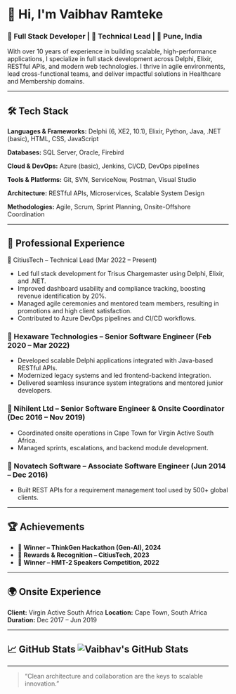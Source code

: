 # 👋 Hi, I'm Vaibhav Ramteke 

### 🚀 Full Stack Developer | 🧠 Technical Lead | 📍 Pune, India 

With over 10 years of experience in building scalable, high-performance applications, I specialize in full stack development across Delphi, Elixir, RESTful APIs, and modern web technologies. I thrive in agile environments, lead cross-functional teams, and deliver impactful solutions in Healthcare and Membership domains. 

--- 

## 🛠️ Tech Stack 

**Languages & Frameworks:** 
Delphi (6, XE2, 10.1), Elixir, Python, Java, .NET (basic), HTML, CSS, JavaScript 

**Databases:** 
SQL Server, Oracle, Firebird 

**Cloud & DevOps:** 
Azure (basic), Jenkins, CI/CD, DevOps pipelines 

**Tools & Platforms:** 
Git, SVN, ServiceNow, Postman, Visual Studio 

**Architecture:** 
RESTful APIs, Microservices, Scalable System Design 

**Methodologies:** 
Agile, Scrum, Sprint Planning, Onsite-Offshore Coordination 

--- 

## 💼 Professional Experience ### 

🔹 CitiusTech – Technical Lead (Mar 2022 – Present) 
- Led full stack development for Trisus Chargemaster using Delphi, Elixir, and .NET.
- Improved dashboard usability and compliance tracking, boosting revenue identification by 20%.
- Managed agile ceremonies and mentored team members, resulting in promotions and high client satisfaction.
- Contributed to Azure DevOps pipelines and CI/CD workflows.

### 🔹 Hexaware Technologies – Senior Software Engineer (Feb 2020 – Mar 2022) 
- Developed scalable Delphi applications integrated with Java-based RESTful APIs.
- Modernized legacy systems and led frontend-backend integration.
- Delivered seamless insurance system integrations and mentored junior developers.

### 🔹 Nihilent Ltd – Senior Software Engineer & Onsite Coordinator (Dec 2016 – Nov 2019) 
- Coordinated onsite operations in Cape Town for Virgin Active South Africa.
- Managed sprints, escalations, and backend module development.

### 🔹 Novatech Software – Associate Software Engineer (Jun 2014 – Dec 2016) 
- Built REST APIs for a requirement management tool used by 500+ global clients.

--- 

## 🏆 Achievements 
- 🥇 **Winner – ThinkGen Hackathon (Gen-AI), 2024**
- 🌟 **Rewards & Recognition – CitiusTech, 2023**
- 🎤 **Winner – HMT-2 Speakers Competition, 2022**

--- 

## 🌍 Onsite Experience 
**Client:** Virgin Active South Africa 
**Location:** Cape Town, South Africa 
**Duration:** Dec 2017 – Jun 2019 

--- 

## 📈 GitHub Stats ![Vaibhav's GitHub Stats](https://github-readme-stats.vercel.app/api?username=vaibhavramteke&show_icons=true&theme=radwitter) 

--- 

> “Clean architecture and collaboration are the keys to scalable innovation.”
